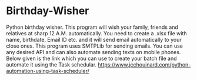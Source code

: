# Birthday-Wisher
Python birthday wisher. This program will wish your family, friends and relatives at sharp 12 A.M. automatically. You need to create a .xlsx file with name, birthdate, Email ID etc. and it will send email automatically to your close ones. This program uses SMTPLib for sending emails. You can use any desired API and can also automate sending texts on mobile phones.
Below given is the link which you can use to create your batch file and automate it using the Task schedular.
https://www.jcchouinard.com/python-automation-using-task-scheduler/
